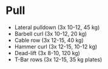 # Pull
* Lateral pulldown (3x 10-12, 45 kg)
* Barbell curl (3x 10-12, 20 kg)
* Cable row (3x 12-15, 40 kg)
* Hammer curl (3x 12-15, 10-12 kg)
* Dead-lift (3x 8-10, 120 kg)
* T-Bar rows (3x 12-15, 35 kg plates)
